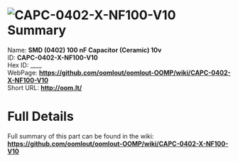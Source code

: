 
![CAPC-0402-X-NF100-V10](https://github.com/oomlout/oomlout-OOMP/blob/master/parts/CAPC-0402-X-NF100-V10/CAPC-0402-X-NF100-V10_420.jpg)   
Summary
=================
  
Name: __SMD (0402) 100 nF Capacitor (Ceramic) 10v__    
ID: __CAPC-0402-X-NF100-V10__   
Hex ID: ____   
WebPage: __https://github.com/oomlout/oomlout-OOMP/wiki/CAPC-0402-X-NF100-V10__   
Short URL: __http://oom.lt/__   

Full Details
==========================
Full summary of this part can be found in the wiki:   
__https://github.com/oomlout/oomlout-OOMP/wiki/CAPC-0402-X-NF100-V10__    

